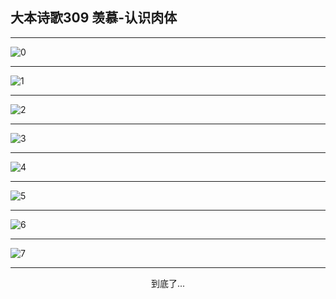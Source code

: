 
## 大本诗歌309 羡慕-认识肉体
        
<div id="aplayer0"></div>

---

<img alt="0" data-original="https://cdn.jsdelivr.net/gh/k34869/shi/data/d0309/0">

---

<img alt="1" data-original="https://cdn.jsdelivr.net/gh/k34869/shi/data/d0309/1">

---

<img alt="2" data-original="https://cdn.jsdelivr.net/gh/k34869/shi/data/d0309/2">

---

<img alt="3" data-original="https://cdn.jsdelivr.net/gh/k34869/shi/data/d0309/3">

---

<img alt="4" data-original="https://cdn.jsdelivr.net/gh/k34869/shi/data/d0309/4">

---

<img alt="5" data-original="https://cdn.jsdelivr.net/gh/k34869/shi/data/d0309/5">

---

<img alt="6" data-original="https://cdn.jsdelivr.net/gh/k34869/shi/data/d0309/6">

---

<img alt="7" data-original="https://cdn.jsdelivr.net/gh/k34869/shi/data/d0309/7">

---

<p style="text-align: center">到底了...</p>

<script src="/js/dist-view.js"></script>

<script>
MAIN.id = 'd0309';
        
const ap0 = new APlayer({
    container: document.getElementById('aplayer0'),
    volume: 1,
    loop: 'none',
    preload: 'none',
    audio: [{
        name: '大本诗歌309.mp3',
        artist: '大本诗歌',
        url: 'https://res.wx.qq.com/voice/getvoice?mediaid=MzI0NTk3MDM5M18yMjQ3NDkxMzM0',
        cover: '/favicon'
    }]
});
</script>
